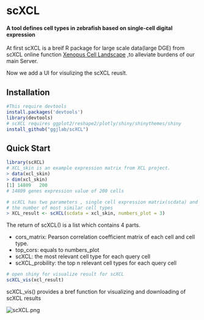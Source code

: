 # scXCL
#### A tool defines cell types in zebrafish based on single-cell digital expression
At first scXCL is a breif R package for large scale data(large DGE) from scXCL online function [Xenopus Cell Landscape](http://bis.zju.edu.cn/XCL/index.html) ,to alleviate burdens of our main Server.

Now we add a UI for visulizing the scXCL reuslt.

Installation
-----
```R
#This require devtools  
install.packages('devtools')
library(devtools)
# scXCL requires ggplot2/reshape2/plotly/shiny/shinythemes/shiny
install_github("ggjlab/scXCL")
```

Quick Start
----
```R
library(scXCL)
# XCL_skin is an example expression matrix from XCL project.
> data(xcl_skin)
> dim(xcl_skin)
[1] 14809   200
# 14809 genes expression value of 200 cells

# scXCL has two parameters , single cell expression matrix(scdata) and 
# the number of most similar cell types
> XCL_result <- scXCL(scdata = xcl_skin, numbers_plot = 3)
```

The return of scXCL() is a list which contains 4 parts.
* cors_matrix: Pearson correlation coefficient matrix of each cell and cell type.
* top_cors: equals to numbers_plot
* scXCL: the most relevant cell type for each query cell
* scXCL_probility: the top n relevant cell types for each query cell

```R
# open shiny for visualize result for scXCL
scXCL_vis(xcl_result)
```

scXCL_vis() provides a bref function for visualizing and downloading of scXCL results

![scXCL.png](https://s2.loli.net/2022/02/11/UIYtGvnPpBHjuA1.png)
